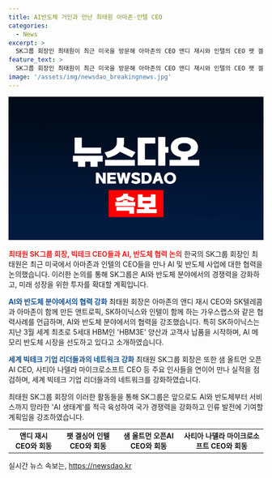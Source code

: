 ```yaml
---
title: AI반도체 거인과 만난 최태원 아마존·인텔 CEO
categories:
  - News
excerpt: >
  SK그룹 회장인 최태원이 최근 미국을 방문해 아마존의 CEO 앤디 재시와 인텔의 CEO 팻 겔싱어를 만나 AI 및 반도체 협력을 논의했다. 최 회장은 이들과의 회동 사진을 SNS에 올리며 AI 반도체 최전방의 거인들이라며 기대와 도전을 밝혔다. 또한, SK그룹은 2026년까지 80조원을 투자해 AI·반도체 등 미래 성장 분야에 주력할 계획이며, SK하이닉스는 82조원을 투자해 AI 관련 사업분야에 주력할 예정이다. 최 회장은 또한 SK하이닉스의 AI 자회사 가우스랩스를 방문해 박람회를 통해 AI를 활용한 반도체 제조혁신에 대해 논의하고, 사업동향을 점검했다.
feature_text: >
  SK그룹 회장인 최태원이 최근 미국을 방문해 아마존의 CEO 앤디 재시와 인텔의 CEO 팻 겔싱어를 만나 AI 및 반도체 협력을 논의했다. 최 회장은 이들과의 회동 사진을 SNS에 올리며 AI 반도체 최전방의 거인들이라며 기대와 도전을 밝혔다. 또한, SK그룹은 2026년까지 80조원을 투자해 AI·반도체 등 미래 성장 분야에 주력할 계획이며, SK하이닉스는 82조원을 투자해 AI 관련 사업분야에 주력할 예정이다. 최 회장은 또한 SK하이닉스의 AI 자회사 가우스랩스를 방문해 박람회를 통해 AI를 활용한 반도체 제조혁신에 대해 논의하고, 사업동향을 점검했다.
image: '/assets/img/newsdao_breakingnews.jpg'
---
```


<p><img src="/assets/img/newsdao_breakingnews.jpg" alt="cryptoinkorea 속보" /></p>

<p><b><span style="color: #ee2323;">최태원 SK그룹 회장, 빅테크 CEO들과 AI, 반도체 협력 논의</span></b>
한국의 SK그룹 회장인 최태원은 최근 미국에서 아마존과 인텔의 CEO들을 만나 AI 및 반도체 사업에 대한 협력을 논의했습니다. 이러한 논의를 통해 SK그룹은 AI와 반도체 분야에서의 경쟁력을 강화하고, 미래 성장을 위한 투자를 확대할 계획입니다.</p>

<p><b><span style="color: #1a5490;">AI와 반도체 분야에서의 협력 강화</span></b>
최태원 회장은 아마존의 앤디 재시 CEO와 SK텔레콤과 아마존이 함께 만든 앤트로픽, SK하이닉스와 인텔이 함께 하는 가우스랩스와 같은 협력사례를 언급하며, AI와 반도체 분야에서의 협력을 강조했습니다. 특히 SK하이닉스는 지난 3월 세계 최초로 5세대 HBM인 'HBM3E' 양산과 고객사 납품을 시작하며, AI 메모리 반도체 시장을 선도하고 있다고 소개하였습니다.</p>

<p><b><span style="color: #1a5490;">세계 빅테크 기업 리더들과의 네트워크 강화</span></b>
최태원 SK그룹 회장은 또한 샘 올트먼 오픈AI CEO, 사티아 나델라 마이크로소프트 CEO 등 주요 인사들을 연이어 만나 실적을 점검하며, 세계 빅테크 기업 리더들과의 네트워크를 강화하였습니다.</p>

<p>최태원 SK그룹 회장의 이러한 활동들을 통해 SK그룹은 앞으로도 AI와 반도체부터 서비스까지 망라한 'AI 생태계'를 적극 육성하여 국가 경쟁력을 강화하고 인류 발전에 기여할 계획임을 강조하였습니다.</p>

<table>
    <tr>
        <td style="text-align: center; height: 17px;"><b>앤디 재시 CEO와 회동</b></td>
        <td style="text-align: center; height: 17px;"><b>팻 겔싱어 인텔 CEO와 회동</b></td>
        <td style="text-align: center; height: 17px;"><b>샘 올트먼 오픈AI CEO와 회동</b></td>
        <td style="text-align: center; height: 17px;"><b>사티아 나델라 마이크로소프트 CEO와 회동</b></td>
    </tr>
</table>
실시간 뉴스 속보는, <a href="https://newsdao.kr" rel="dofollow">https://newsdao.kr</a>


